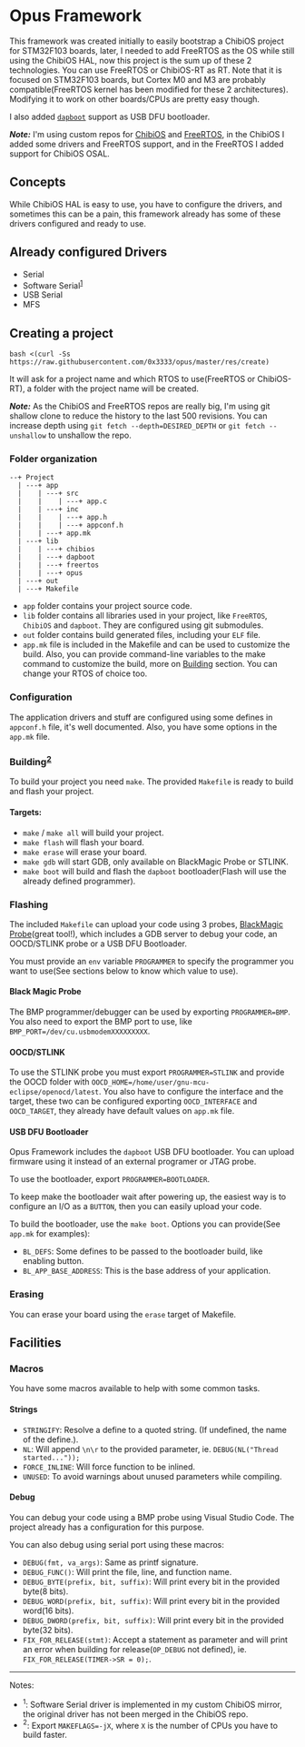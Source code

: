 # Opus Framework

This framework was created initially to easily bootstrap a ChibiOS project for STM32F103 boards, later, I needed to add FreeRTOS as the OS while still using the ChibiOS HAL, now this project is the sum up of these 2 technologies. You can use FreeRTOS or ChibiOS-RT as RT. Note that it is focused on STM32F103 boards, but Cortex M0 and M3 are probably compatible(FreeRTOS kernel has been modified for these 2 architectures). Modifying it to work on other boards/CPUs are pretty easy though.

I also added [`dapboot`](https://github.com/devanlai/dapboot) support as USB DFU bootloader.

***Note:*** I'm using custom repos for [ChibiOS](https://github.com/0x3333/chibios_svn_mirror) and [FreeRTOS](https://github.com/0x3333/FreeRTOS-Kernel), in the ChibiOS I added some drivers and FreeRTOS support, and in the FreeRTOS I added support for ChibiOS OSAL.

## Concepts

While ChibiOS HAL is easy to use, you have to configure the drivers, and sometimes this can be a pain, this framework already has some of these drivers configured and ready to use.

## Already configured Drivers

* Serial
* Software Serial<sup>[1](#note1)</sup>
* USB Serial
* MFS

## Creating a project

`bash <(curl -Ss https://raw.githubusercontent.com/0x3333/opus/master/res/create)`

It will ask for a project name and which RTOS to use(FreeRTOS or ChibiOS-RT), a folder with the project name will be created.

***Note:*** As the ChibiOS and FreeRTOS repos are really big, I'm using git shallow clone to reduce the history to the last 500 revisions. You can increase depth using `git fetch --depth=DESIRED_DEPTH` or `git fetch --unshallow` to unshallow the repo.

### Folder organization

```
--+ Project
  | ---+ app
  |    | ---+ src
  |    |    | ---+ app.c
  |    | ---+ inc
  |    |    | ---+ app.h
  |    |    | ---+ appconf.h
  |    | ---+ app.mk
  | ---+ lib
  |    | ---+ chibios
  |    | ---+ dapboot
  |    | ---+ freertos
  |    | ---+ opus
  | ---+ out
  | ---+ Makefile
```

* `app` folder contains your project source code.
* `lib` folder contains all libraries used in your project, like `FreeRTOS`, `ChibiOS` and `dapboot`. They are configured using git submodules.
* `out` folder contains build generated files, including your `ELF` file.
* `app.mk` file is included in the Makefile and can be used to customize the build. Also, you can provide command-line variables to the make command to customize the build, more on [Building](#Building) section. You can change your RTOS of choice too.

### Configuration

The application drivers and stuff are configured using some defines in `appconf.h` file, it's well documented. Also, you have some options in the `app.mk` file.

### Building<sup>[2](#note2)</sup>

To build your project you need `make`. The provided `Makefile` is ready to build and flash your project.

#### Targets:

* `make` / `make all` will build your project.
* `make flash` will flash your board.
* `make erase` will erase your board.
* `make gdb` will start GDB, only available on BlackMagic Probe or STLINK.
* `make boot` will build and flash the `dapboot` bootloader(Flash will use the already defined programmer).

### Flashing

The included `Makefile` can upload your code using 3 probes, [BlackMagic Probe](https://github.com/blacksphere/blackmagic)(great tool!), which includes a GDB server to debug your code, an OOCD/STLINK probe or a USB DFU Bootloader.

You must provide an `env` variable `PROGRAMMER` to specify the programmer you want to use(See sections below to know which value to use).

#### Black Magic Probe

The BMP programmer/debugger can be used by exporting `PROGRAMMER=BMP`. You also need to export the BMP port to use, like `BMP_PORT=/dev/cu.usbmodemXXXXXXXXX`.

#### OOCD/STLINK

To use the STLINK probe you must export `PROGRAMMER=STLINK` and provide the OOCD folder with `OOCD_HOME=/home/user/gnu-mcu-eclipse/openocd/latest`. You also have to configure the interface and the target, these two can be configured exporting `OOCD_INTERFACE` and `OOCD_TARGET`, they already have default values on `app.mk` file.

#### USB DFU Bootloader

Opus Framework includes the `dapboot` USB DFU bootloader. You can upload firmware using it instead of an external programer or JTAG probe.

To use the bootloader, export `PROGRAMMER=BOOTLOADER`.

To keep make the bootloader wait after powering up, the easiest way is to configure an I/O as a `BUTTON`, then you can easily upload your code.

To build the bootloader, use the `make boot`. Options you can provide(See `app.mk` for examples):

* `BL_DEFS`: Some defines to be passed to the bootloader build, like enabling button.
* `BL_APP_BASE_ADDRESS`: This is the base address of your application.

### Erasing

You can erase your board using the `erase` target of Makefile.

## Facilities

### Macros

You have some macros available to help with some common tasks.

#### Strings

* `STRINGIFY`: Resolve a define to a quoted string. (If undefined, the name of the define.).
* `NL`: Will append `\n\r` to the provided parameter, ie. `DEBUG(NL("Thread started..."));`
* `FORCE_INLINE`: Will force function to be inlined.
* `UNUSED`: To avoid warnings about unused parameters while compiling.

#### Debug

You can debug your code using a BMP probe using Visual Studio Code. The project already has a configuration for this purpose.

You can also debug using serial port using these macros:

* `DEBUG(fmt, va_args)`: Same as printf signature.
* `DEBUG_FUNC()`: Will print the file, line, and function name.
* `DEBUG_BYTE(prefix, bit, suffix)`: Will print every bit in the provided byte(8 bits).
* `DEBUG_WORD(prefix, bit, suffix)`: Will print every bit in the provided word(16 bits).
* `DEBUG_DWORD(prefix, bit, suffix)`: Will print every bit in the provided byte(32 bits).
* `FIX_FOR_RELEASE(stmt)`: Accept a statement as parameter and will print an error when building for release(`OP_DEBUG` not defined), ie. `FIX_FOR_RELEASE(TIMER->SR = 0);`.
---

Notes:

* <a name="note1"><sup>1</sup></a>: Software Serial driver is implemented in my custom ChibiOS mirror, the original driver has not been merged in the ChibiOS repo.
* <a name="note2"><sup>2</sup></a>: Export `MAKEFLAGS=-jX`, where `X` is the number of CPUs you have to build faster.

